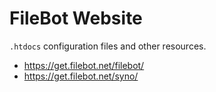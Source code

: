 # FileBot Website

`.htdocs` configuration files and other resources.

* https://get.filebot.net/filebot/
* https://get.filebot.net/syno/
